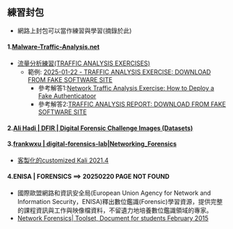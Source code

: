 ## 練習封包
- 網路上封包可以當作練習與學習(摘錄於此)
#### 1.[Malware-Traffic-Analysis.net](https://malware-traffic-analysis.net/index.html)
- [流量分析練習(TRAFFIC ANALYSIS EXERCISES)](https://malware-traffic-analysis.net/training-exercises.html)
  - 範例: [2025-01-22 - TRAFFIC ANALYSIS EXERCISE: DOWNLOAD FROM FAKE SOFTWARE SITE](https://malware-traffic-analysis.net/2025/01/22/page2.html)
    - 參考解答1:[Network Traffic Analysis Exercise: How to Deploy a Fake Authenticatoor](https://medium.com/@pavol.kluka/network-traffic-analysis-exercise-how-to-deploy-a-fake-authenticatoor-0968077ed8eb)
    - 參考解答2:[TRAFFIC ANALYSIS REPORT: DOWNLOAD FROM FAKE SOFTWARE SITE](https://www.linkedin.com/pulse/traffic-analysis-report-download-from-fake-software-site-fawaz-xlybf/)
   
#### 2.[Ali Hadi | DFIR | Digital Forensic Challenge Images (Datasets)](https://www.ashemery.com/dfir.html)
#### 3.[frankwxu | digital-forensics-lab|Networking_Forensics](https://github.com/frankwxu/digital-forensics-lab/tree/main/Networking_Forensics)
- [客製化的customized Kali 2021.4](https://www.dropbox.com/scl/fi/2h19yoyuavtg0kg1os1go/Kali-Linux-2020.4-vbox-amd64_tools.ova?e=2&rlkey=00dzydosoyi60szgslrmndzdb)
#### 4.ENISA | FORENSICS ==>  20250220 PAGE NOT FOUND
- 國際歐盟網路和資訊安全局(European Union Agency for Network and Information Security，ENISA)釋出數位鑑識(Forensic)學習資源，提供完整的課程資訊與工作與映像檔資料，不留遺力地培養數位鑑識領域的專家。
- [Network Forensics| Toolset, Document for students February 2015](Network_Forensics_toolset_2015_Final.pdf) 

